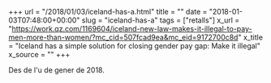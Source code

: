 +++
url = "/2018/01/03/iceland-has-a.html"
title = ""
date = "2018-01-03T07:48:00+00:00"
slug = "iceland-has-a"
tags = ["retalls"]
x_url = "https://work.qz.com/1169604/iceland-new-law-makes-it-illegal-to-pay-men-more-than-women/?mc_cid=507fcad9ea&mc_eid=9172700c8d"
x_title = "Iceland has a simple solution for closing gender pay gap: Make it illegal"
x_source = ""
+++


Des de l'u de gener de 2018.

